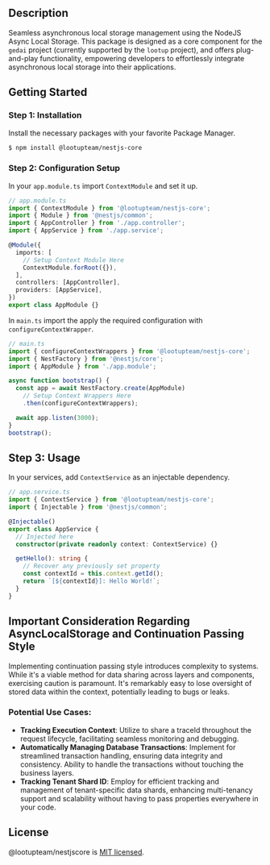 ## Description

Seamless asynchronous local storage management using the NodeJS Async Local Storage. This package is designed as a core component for the `gedai` project (currently supported by the `lootup` project), and offers plug-and-play functionality, empowering developers to effortlessly integrate asynchronous local storage into their applications.

## Getting Started

### Step 1: Installation

Install the necessary packages with your favorite Package Manager.

```bash
$ npm install @lootupteam/nestjs-core
```

### Step 2: Configuration Setup

In your `app.module.ts` import `ContextModule` and set it up.

```typescript
// app.module.ts
import { ContextModule } from '@lootupteam/nestjs-core';
import { Module } from '@nestjs/common';
import { AppController } from './app.controller';
import { AppService } from './app.service';

@Module({
  imports: [
    // Setup Context Module Here
    ContextModule.forRoot({}),
  ],
  controllers: [AppController],
  providers: [AppService],
})
export class AppModule {}
```

In `main.ts` import the apply the required configuration with `configureContextWrapper`.

```typescript
// main.ts
import { configureContextWrappers } from '@lootupteam/nestjs-core';
import { NestFactory } from '@nestjs/core';
import { AppModule } from './app.module';

async function bootstrap() {
  const app = await NestFactory.create(AppModule)
    // Setup Context Wrappers Here
    .then(configureContextWrappers);

  await app.listen(3000);
}
bootstrap();
```

## Step 3: Usage

In your services, add `ContextService` as an injectable dependency.

```typescript
// app.service.ts
import { ContextService } from '@lootupteam/nestjs-core';
import { Injectable } from '@nestjs/common';

@Injectable()
export class AppService {
  // Injected here
  constructor(private readonly context: ContextService) {}

  getHello(): string {
    // Recover any previously set property
    const contextId = this.context.getId();
    return `[${contextId}]: Hello World!`;
  }
}
```

## Important Consideration Regarding AsyncLocalStorage and Continuation Passing Style

Implementing continuation passing style introduces complexity to systems. While it's a viable method for data sharing across layers and components, exercising caution is paramount. It's remarkably easy to lose oversight of stored data within the context, potentially leading to bugs or leaks.

### Potential Use Cases:

- **Tracking Execution Context**: Utilize to share a traceId throughout the request lifecycle, facilitating seamless monitoring and debugging.
- **Automatically Managing Database Transactions**: Implement for streamlined transaction handling, ensuring data integrity and consistency. Ability to handle the transactions without touching the business layers.
- **Tracking Tenant Shard ID**: Employ for efficient tracking and management of tenant-specific data shards, enhancing multi-tenancy support and scalability without having to pass properties everywhere in your code.

## License

@lootupteam/nestjscore is [MIT licensed](LICENSE).
